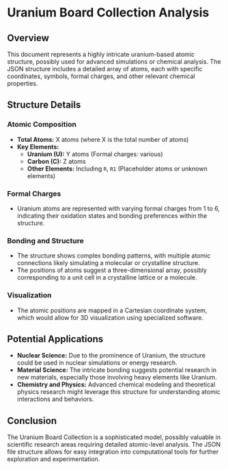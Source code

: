 # Uranium Board Collection Analysis

## Overview
This document represents a highly intricate uranium-based atomic structure, possibly used for advanced simulations or chemical analysis. The JSON structure includes a detailed array of atoms, each with specific coordinates, symbols, formal charges, and other relevant chemical properties.

## Structure Details

### Atomic Composition
- **Total Atoms:**  X atoms (where X is the total number of atoms)
- **Key Elements:**
  - **Uranium (U):** Y atoms (Formal charges: various)
  - **Carbon (C):** Z atoms
  - **Other Elements:** Including `R`, `R1` (Placeholder atoms or unknown elements)

### Formal Charges
- Uranium atoms are represented with varying formal charges from 1 to 6, indicating their oxidation states and bonding preferences within the structure.
  
### Bonding and Structure
- The structure shows complex bonding patterns, with multiple atomic connections likely simulating a molecular or crystalline structure.
- The positions of atoms suggest a three-dimensional array, possibly corresponding to a unit cell in a crystalline lattice or a molecule.

### Visualization
- The atomic positions are mapped in a Cartesian coordinate system, which would allow for 3D visualization using specialized software.

## Potential Applications
- **Nuclear Science:** Due to the prominence of Uranium, the structure could be used in nuclear simulations or energy research.
- **Material Science:** The intricate bonding suggests potential research in new materials, especially those involving heavy elements like Uranium.
- **Chemistry and Physics:** Advanced chemical modeling and theoretical physics research might leverage this structure for understanding atomic interactions and behaviors.

## Conclusion
The Uranium Board Collection is a sophisticated model, possibly valuable in scientific research areas requiring detailed atomic-level analysis. The JSON file structure allows for easy integration into computational tools for further exploration and experimentation.

